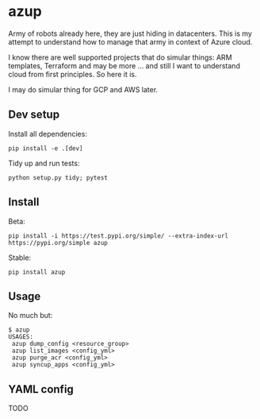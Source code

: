 # azup

Army of robots already here, they are just hiding in datacenters. This is my 
attempt to understand how to manage that army in context of Azure cloud.

I know there are well supported projects that do simular things: 
ARM templates, Terraform and may be more ... and still I want to understand 
cloud from first principles. So here it is. 

I may do simular thing for GCP and AWS later.

## Dev setup

Install all dependencies:
    
    pip install -e .[dev]

Tidy up and run tests:
    
    python setup.py tidy; pytest
    
## Install

Beta:

    pip install -i https://test.pypi.org/simple/ --extra-index-url https://pypi.org/simple azup
    
Stable:

    pip install azup
    
## Usage

No much but:

    $ azup
    USAGES:
     azup dump_config <resource_group>
     azup list_images <config_yml>
     azup purge_acr <config_yml>
     azup syncup_apps <config_yml>
    
## YAML config

TODO
 
## 